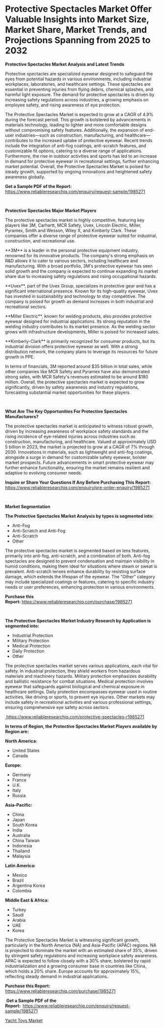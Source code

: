<p><h1>Protective Spectacles Market Offer Valuable Insights into Market Size, Market Share, Market Trends, and Projections Spanning from 2025 to 2032</h1></p><p><strong>Protective Spectacles Market Analysis and Latest Trends</strong></p>
<p><p>Protective spectacles are specialized eyewear designed to safeguard the eyes from potential hazards in various environments, including industrial workplaces, laboratories, and healthcare settings. These spectacles are essential in preventing injuries from flying debris, chemical splashes, and harmful light exposure. The demand for protective spectacles is driven by increasing safety regulations across industries, a growing emphasis on employee safety, and rising awareness of eye protection.</p><p>The Protective Spectacles Market is expected to grow at a CAGR of 4.9% during the forecast period. This growth is bolstered by advancements in materials technology, leading to lighter and more comfortable designs without compromising safety features. Additionally, the expansion of end-user industries—such as construction, manufacturing, and healthcare—contributes to the increased uptake of protective eyewear. Recent trends include the integration of anti-fog coatings, anti-scratch features, and customizable fit options, catering to a diverse range of applications. Furthermore, the rise in outdoor activities and sports has led to an increase in demand for protective eyewear in recreational settings, further enhancing market potential. Overall, the Protective Spectacles Market is poised for steady growth, supported by ongoing innovations and heightened safety awareness globally.</p></p>
<p><strong>Get a Sample PDF of the Report:&nbsp;</strong> <a href="https://www.reliableresearchiq.com/enquiry/request-sample/1985271?utm_campaign=2379&utm_medium=2&utm_source=Github&utm_content=ia&utm_term=07022025&utm_id=protective-spectacles">https://www.reliableresearchiq.com/enquiry/request-sample/1985271</a></p>
<p>&nbsp;</p>
<p><strong>Protective Spectacles Major Market Players</strong></p>
<p><p>The protective spectacles market is highly competitive, featuring key players like 3M, Carhartt, MCR Safety, Uvex, Lincoln Electric, Miller, Pyramex, Smith and Wesson, Wiley X, and Kimberly Clark. These companies offer a diverse range of protective eyewear suited for industrial, construction, and recreational use.</p><p>**3M** is a leader in the personal protective equipment industry, renowned for its innovative products. The company's strong emphasis on R&D allows it to cater to various sectors, including healthcare and manufacturing. With a broad portfolio, 3M's protective eyewear has seen solid growth and the company is expected to continue expanding its market share due to increasing safety regulations and rising occupational hazards.</p><p>**Uvex**, part of the Uvex Group, specializes in protective gear and has a significant international presence. Known for its high-quality eyewear, Uvex has invested in sustainability and technology to stay competitive. The company is poised for growth as demand increases in both industrial and recreational sectors.</p><p>**Miller Electric**, known for welding products, also provides protective eyewear designed for industrial applications. Its strong reputation in the welding industry contributes to its market presence. As the welding sector grows with infrastructure developments, Miller is poised for increased sales.</p><p> **Kimberly-Clark** is primarily recognized for consumer products, but its industrial division offers protective eyewear as well. With a strong distribution network, the company plans to leverage its resources for future growth in PPE.</p><p>In terms of financials, 3M reported around $35 billion in total sales, while other companies like MCR Safety and Pyramex have also demonstrated strong sales, with MCR Safety's revenues estimated to be around $180 million. Overall, the protective spectacles market is expected to grow significantly, driven by safety awareness and industry regulations, forecasting substantial market opportunities for these players.</p></p>
<p>&nbsp;</p>
<p><strong>What Are The Key Opportunities For Protective Spectacles Manufacturers?</strong></p>
<p><p>The protective spectacles market is anticipated to witness robust growth, driven by increasing awareness of workplace safety standards and the rising incidence of eye-related injuries across industries such as construction, manufacturing, and healthcare. Valued at approximately USD 5 billion in 2023, the market is projected to grow at a CAGR of 7% through 2030. Innovations in materials, such as lightweight and anti-fog coatings, alongside a surge in demand for customizable safety eyewear, bolster market prospects. Future advancements in smart protective eyewear may further enhance functionality, ensuring the market remains resilient and adaptive to evolving consumer needs.</p></p>
<p><strong>Inquire or Share Your Questions If Any Before Purchasing This Report:</strong> <a href="https://www.reliableresearchiq.com/enquiry/pre-order-enquiry/1985271?utm_campaign=2379&utm_medium=2&utm_source=Github&utm_content=ia&utm_term=07022025&utm_id=protective-spectacles">https://www.reliableresearchiq.com/enquiry/pre-order-enquiry/1985271</a></p>
<p>&nbsp;</p>
<p><strong>Market Segmentation</strong></p>
<p><strong>The Protective Spectacles Market Analysis by types is segmented into:</strong></p>
<p><ul><li>Anti-Fog</li><li>Anti-Scratch and Anti-Fog</li><li>Anti-Scratch</li><li>Other</li></ul></p>
<p><p>The protective spectacles market is segmented based on lens features, primarily into anti-fog, anti-scratch, and a combination of both. Anti-fog spectacles are designed to prevent condensation and maintain visibility in humid conditions, making them ideal for situations where steam or sweat is prevalent. Anti-scratch lenses enhance durability by resisting surface damage, which extends the lifespan of the eyewear. The "Other" category may include specialized coatings or features, catering to specific industry needs or user preferences, enhancing protection in various environments.</p></p>
<p><strong>Purchase this Report:&nbsp;</strong><a href="https://www.reliableresearchiq.com/purchase/1985271?utm_campaign=2379&utm_medium=2&utm_source=Github&utm_content=ia&utm_term=07022025&utm_id=protective-spectacles">https://www.reliableresearchiq.com/purchase/1985271</a></p>
<p>&nbsp;</p>
<p><strong>The Protective Spectacles Market Industry Research by Application is segmented into:</strong></p>
<p><ul><li>Industrial Protection</li><li>Military Protection</li><li>Medical Protection</li><li>Daily Protection</li><li>Other</li></ul></p>
<p><p>The protective spectacles market serves various applications, each vital for safety. In industrial protection, they shield workers from hazardous materials and machinery hazards. Military protection emphasizes durability and ballistic resistance for combat situations. Medical protection involves eyewear that safeguards against biological and chemical exposure in healthcare settings. Daily protection encompasses eyewear used in routine activities, like driving or sports, to prevent eye injuries. Other markets may include safety in recreational activities and various professional settings, ensuring comprehensive eye safety across sectors.</p></p>
<p><a href="https://www.reliableresearchiq.com/protective-spectacles-r1985271?utm_campaign=2379&utm_medium=2&utm_source=Github&utm_content=ia&utm_term=07022025&utm_id=protective-spectacles">&nbsp;https://www.reliableresearchiq.com/protective-spectacles-r1985271</a></p>
<p><strong>In terms of Region, the Protective Spectacles Market Players available by Region are:</strong></p>
<p>
    <p> <strong> North America: </strong>
        <ul>
            <li>United States</li>
            <li>Canada</li>
        </ul>
        </p> 
    <p> <strong> Europe: </strong>
        <ul>
            <li>Germany</li>
            <li>France</li>
            <li>U.K.</li>
            <li>Italy</li>
            <li>Russia</li>
        </ul>
        </p> 
    <p> <strong> Asia-Pacific: </strong>
        <ul>
            <li>China</li>
            <li>Japan</li>
            <li>South Korea</li>
            <li>India</li>
            <li>Australia</li>
            <li>China Taiwan</li>
            <li>Indonesia</li>
            <li>Thailand</li>
            <li>Malaysia</li>
        </ul>
        </p> 
    <p> <strong> Latin America: </strong>
        <ul>
            <li>Mexico</li>
            <li>Brazil</li>
            <li>Argentina Korea</li>
            <li>Colombia</li>
        </ul>
        </p> 
    <p> <strong> Middle East & Africa: </strong>
        <ul>
            <li>Turkey</li>
            <li>Saudi</li>
            <li>Arabia</li>
            <li>UAE</li>
            <li>Korea</li>
        </ul>
    </p>
    </p>
<p><p>The Protective Spectacles Market is witnessing significant growth, particularly in the North America (NA) and Asia-Pacific (APAC) regions. NA is projected to dominate the market with an estimated share of 35%, driven by stringent safety regulations and increasing workplace safety awareness. APAC is expected to follow closely with a 30% share, bolstered by rapid industrialization and a growing consumer base in countries like China, which holds a 20% share. Europe accounts for approximately 15%, reflecting steady demand in industrial applications.</p></p>
<p><strong>Purchase this Report: </strong><a href="https://www.reliableresearchiq.com/purchase/1985271?utm_campaign=2379&utm_medium=2&utm_source=Github&utm_content=ia&utm_term=07022025&utm_id=protective-spectacles">https://www.reliableresearchiq.com/purchase/1985271</a></p>
<p>&nbsp;<strong>Get a Sample PDF of the Report:&nbsp;&nbsp;</strong><a href="https://www.reliableresearchiq.com/enquiry/request-sample/1985271?utm_campaign=2379&utm_medium=2&utm_source=Github&utm_content=ia&utm_term=07022025&utm_id=protective-spectacles">https://www.reliableresearchiq.com/enquiry/request-sample/1985271</a></p>
<p><strong></strong></p>
<p><p><a href="https://github.com/lisaeichler20775/Market-Research-Report-List-1/blob/main/yacht-toys-market.md?utm_campaign=2379&utm_medium=2&utm_source=Github&utm_content=ia&utm_term=07022025&utm_id=protective-spectacles">Yacht Toys Market</a></p></p>